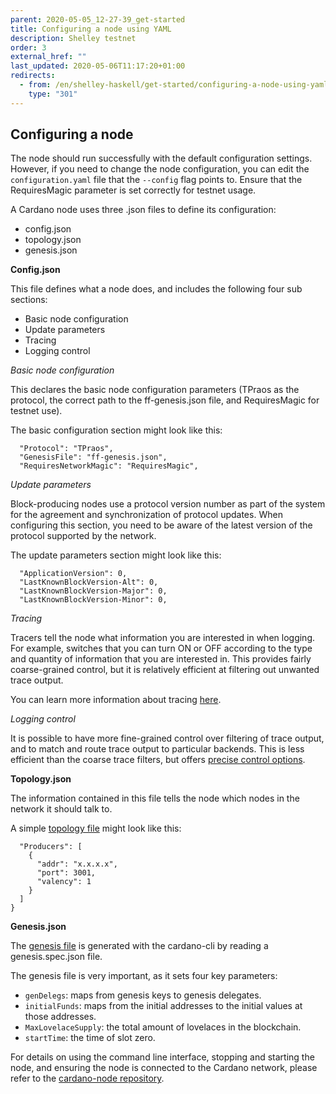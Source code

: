 ```yaml
---
parent: 2020-05-05_12-27-39_get-started
title: Configuring a node using YAML
description: Shelley testnet
order: 3
external_href: ""
last_updated: 2020-05-06T11:17:20+01:00
redirects:
  - from: /en/shelley-haskell/get-started/configuring-a-node-using-yaml/
    type: "301"
---
```

## Configuring a node

The node should run successfully with the default configuration settings. However, if you need to change the node configuration, you can edit the `configuration.yaml` file that the `--config` flag points to. Ensure that the RequiresMagic parameter is set correctly for testnet usage.

A Cardano node uses three .json files to define its configuration:
* config.json
* topology.json
* genesis.json

**Config.json**

This file defines what a node does, and includes the following four sub sections:
* Basic node configuration
* Update parameters
* Tracing
* Logging control

*Basic node configuration*

This declares the basic node configuration parameters (TPraos as the protocol, the correct path to the ff-genesis.json file, and RequiresMagic for testnet use).

The basic configuration section might look like this:

```{
  "Protocol": "TPraos",
  "GenesisFile": "ff-genesis.json",
  "RequiresNetworkMagic": "RequiresMagic",
  ```

*Update parameters*

Block-producing nodes use a protocol version number as part of the system for the agreement and synchronization of protocol updates. When configuring this section, you need to be aware of the latest version of the protocol supported by the network.

The update parameters section might look like this:
```"ApplicationName": "cardano-sl",
  "ApplicationVersion": 0,
  "LastKnownBlockVersion-Alt": 0,
  "LastKnownBlockVersion-Major": 0,
  "LastKnownBlockVersion-Minor": 0,
  ```

*Tracing*

Tracers tell the node what information you are interested in when logging. For example, switches that you can turn ON or OFF according to the type and quantity of information that you are interested in. This provides fairly coarse-grained control, but it is relatively efficient at filtering out unwanted trace output.

You can learn more information about tracing [here](https://docs.cardano.org/projects/cardano-node/en/latest/logging-monitoring/logging.html#tracers).

*Logging control*

It is possible to have more fine-grained control over filtering of trace output, and to match and route trace output to particular backends. This is less efficient than the coarse trace filters, but offers [precise control options](https://docs.cardano.org/projects/cardano-node/en/latest/logging-monitoring/logging.html#control-log-output).

**Topology.json**

The information contained in this file tells the node which nodes in the network it should talk to. 

A simple [topology file](https://docs.cardano.org/projects/cardano-node/en/latest/getting-started/understanding-config-files.html#the-topology-json-file) might look like this:

```{
  "Producers": [
    {
      "addr": "x.x.x.x",
      "port": 3001,
      "valency": 1
    }
  ]
}
```

**Genesis.json**

The [genesis file](https://docs.cardano.org/projects/cardano-node/en/latest/getting-started/understanding-config-files.html#the-genesis-json-file) is generated with the cardano-cli by reading a genesis.spec.json file.

The genesis file is very important, as it sets four key parameters:

* `genDelegs`: maps from genesis keys to genesis delegates.
* `initialFunds`: maps from the initial addresses to the initial values at those addresses.
* `MaxLovelaceSupply`: the total amount of lovelaces in the blockchain.
* `startTime`: the time of slot zero.

For details on using the command line interface, stopping and starting the node, and ensuring the node is connected to the Cardano network, please refer to the [cardano-node repository](https://docs.cardano.org/projects/cardano-node/en/latest/index.html).

